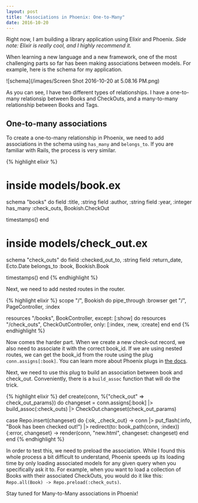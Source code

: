 ```yaml
---
layout: post
title: "Associations in Phoenix: One-to-Many"
date: 2016-10-20
---
```


Right now, I am building a library application using Elixir and Phoenix. *Side note: Elixir is really cool, and I highly recommend it.*

When learning a new language and a new framework, one of the most challenging parts so far has been making associations between models. For example, here is the schema for my application.

![schema](/images/Screen Shot 2016-10-20 at 5.08.16 PM.png)

As you can see, I have two different types of relationships. I have a one-to-many relationsip between Books and CheckOuts, and a many-to-many relationship between Books and Tags.

## One-to-many associations

To create a one-to-many relationship in Phoenix, we need to add associations in the schema using `has_many` and `belongs_to`. If you are familiar with Rails, the process is very similar.

{% highlight elixir %}

# inside models/book.ex
schema "books" do
  field :title, :string
  field :author, :string
  field :year, :integer
  has_many :check_outs, Bookish.CheckOut

  timestamps()
end

# inside models/check_out.ex
schema "check_outs" do
  field :checked_out_to, :string
  field :return_date, Ecto.Date
  belongs_to :book, Bookish.Book

  timestamps()
end
{% endhighlight %}

Next, we need to add nested routes in the router.

{% highlight elixir %}
scope "/", Bookish do
  pipe_through :browser
  get "/", PageController, :index

  resources "/books", BookController, except: [:show] do
    resources "/check_outs", CheckOutController, only: [:index, :new, :create]
  end
end
{% endhighlight %}

Now comes the harder part. When we create a new check-out record, we also need to associate it with the correct book_id. If we are using nested routes, we can get the book_id from the route using the plug `conn.assigns[:book]`. You can learn more about Phoenix plugs in [the docs](http://www.phoenixframework.org/v0.12.0/docs/understanding-plug).

Next, we need to use this plug to build an association between book and check_out. Conveniently, there is a `build_assoc` function that will do the trick.

{% highlight elixir %}
def create(conn, %{"check_out" => check_out_params}) do
  changeset =
    conn.assigns[:book]
    |> build_assoc(:check_outs)
    |> CheckOut.changeset(check_out_params)

  case Repo.insert(changeset) do
    {:ok, _check_out} ->
      conn
      |> put_flash(:info, "Book has been checked out!")
      |> redirect(to: book_path(conn, :index))
    {:error, changeset} ->
      render(conn, "new.html", changeset: changeset)
  end
end
{% endhighlight %}

In order to test this, we need to preload the association. While I found this whole process a bit difficult to understand, Phoenix speeds up its loading time by only loading associated models for any given query when you specifically ask it to. For example, when you want to load a collection of Books with their associated CheckOuts, you would do it like this: `Repo.all(Book) -> Repo.preload(:check_outs)`.

Stay tuned for Many-to-Many associations in Phoenix!
